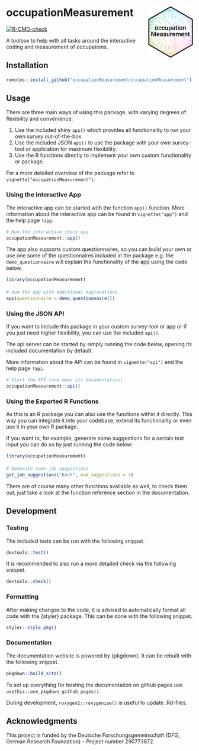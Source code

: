 # occupationMeasurement <img src="man/figures/logo.png" width="120" align="right" />

<!-- badges: start -->
[![R-CMD-check](https://github.com/occupationMeasurement/occupationMeasurement/actions/workflows/R-CMD-check.yaml/badge.svg)](https://github.com/occupationMeasurement/occupationMeasurement/actions/workflows/R-CMD-check.yaml)
<!-- badges: end -->

A toolbox to help with all tasks around the interactive coding and measurement of occupations.

## Installation

```r
remotes::install_github("occupationMeasurement/occupationMeasurement")
```

## Usage

There are three main ways of using this package, with varying degrees of flexibility and convenience:

1. Use the included shiny `app()` which provides all functionality to run your own survey out-of-the-box.
2. Use the included JSON `api()` to use the package with your own survey-tool or application for maximum flexibility.
3. Use the R functions directly to implement your own custom functionality or package.

For a more detailed overview of the package refer to `vignette("occupationMeasurement")`.

### Using the interactive App

The interactive app can be started with the function `app()` function. 
More information about the interactive app can be found in `vignette("app")` and the help page `?app`.

```r
# Run the interactive shiny app
occupationMeasurement::app()
```

The app also supports custom questionnaires, so you can build your own or use one some of the questionnaires included in the package e.g. the `demo_questionnaire` will explain the functionality of the app using the code below.

```r
library(occupationMeasurement)

# Run the app with additional explanations
app(questionnaire = demo_questionnaire())
```

### Using the JSON API

If you want to include this package in your custom survey-tool or app or if you just need higher flexibility, you can use the included `api()`.

The api server can be started by simply running the code below, opening its included documentation by default.

More information about the API can be found in `vignette("api")` and the help page `?api`.

```r
# Start the API (and open its documentation)
occupationMeasurement::api()
```

### Using the Exported R Functions

As this is an R package you can also use the functions within it directly. This way you can integrate it into your codebase, extend its functionality or even use it in your own R package.

If you want to, for example, generate some suggestions for a certain text input you can do so by just running the code below:

```r
library(occupationMeasurement)

# Generate some job suggestions
get_job_suggestions("Koch", num_suggestions = 3)
```

There are of course many other functions available as well, to check them out, just take a look at the function reference section in the documentation.

## Development

### Testing

The included tests can be run with the following snippet.

```r
devtools::test()
```

It is recommended to also run a more detailed check via the following snippet.

```r
devtools::check()
```

### Formatting

After making changes to the code, it is advised to automatically format all code with the {styler} package. This can be done with the following snippet.

```r
styler::style_pkg()
```

### Documentation

The documentation website is powered by {pkgdown}. It can be rebuilt with the following snippet. 

```r
pkgdown::build_site()
```

To set up everything for hosting the documentation on github pages use `usethis::use_pkgdown_github_pages()`.

During development, `roxygen2::roxygenise()` is useful to update .Rd-files.

## Acknowledgments

This project is funded by the Deutsche Forschungsgemeinschaft (DFG, German
Research Foundation) – Project number 290773872.
